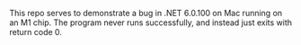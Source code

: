 This repo serves to demonstrate a bug in .NET 6.0.100 on Mac running on an M1 chip.
The program never runs successfully, and instead just exits with return code 0.
